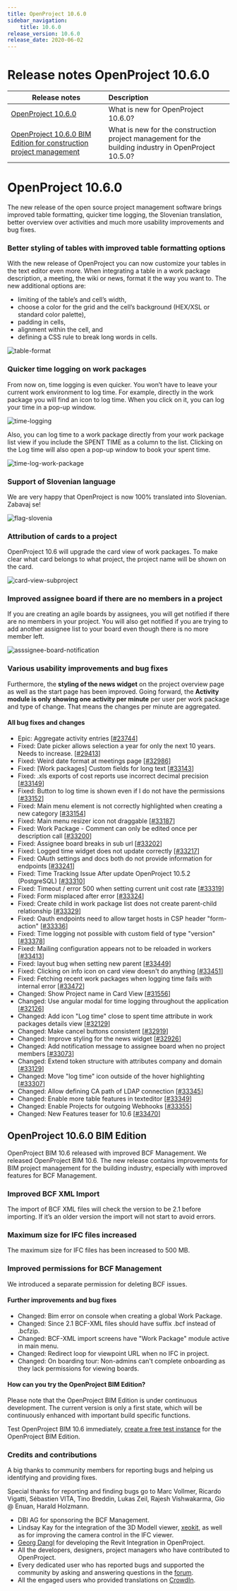 ```yaml
---
title: OpenProject 10.6.0
sidebar_navigation:
    title: 10.6.0
release_version: 10.6.0
release_date: 2020-06-02
---
```


# Release notes OpenProject 10.6.0

| Release notes                                                | Description                                                  |
| ------------------------------------------------------------ | :----------------------------------------------------------- |
| [OpenProject 10.6.0](#openproject-1060)                      | What is new for OpenProject 10.6.0?                          |
| [OpenProject 10.6.0 BIM Edition for construction project management](#openproject-1060-bim-edition) | What is new for the construction project management for the building industry in OpenProject 10.5.0? |

# OpenProject 10.6.0

The new release of the open source project management software brings improved table formatting, quicker time logging, the Slovenian translation, better overview over activities and  much more usability improvements and bug fixes.

### Better styling of tables with improved table formatting options

With the new release of OpenProject you can now customize your tables in the text editor even more. When integrating a table in a work  package description, a meeting, the wiki or news, format it the way you  want to. The new additional options are:

- limiting of the table’s and cell’s width,
- choose a color for the grid and the cell’s background (HEX/XSL or standard color palette),
- padding in cells,
- alignment within the cell, and
- defining a CSS rule to break long words in cells.

![table-format](table-format.png)

### Quicker time logging on work packages

From now on, time logging is even  quicker. You won’t have to leave your current work environment to log  time. For example, directly in the work package you will find an icon to log time. When you click on it, you can log your time in a pop-up window.

![time-logging](time-logging.png)



Also, you can log time to a work package directly from your work  package list view if you include the SPENT TIME as a column to the list. Clicking on the Log time will also open a pop-up window to book your  spent time.

![time-log-work-package](time-log-work-package-1103367.png)

### Support of Slovenian language

We are very happy that OpenProject is now 100% translated into Slovenian.  Zabavaj se!

![flag-slovenia](flag-slovenia-300x200.jpg)

### Attribution of cards to a project

OpenProject 10.6 will upgrade the card view of work packages. To make clear what card belongs to what project, the project name will be shown on the card.

![card-view-subproject](card-view-subproject.png)

### Improved assignee board if there are no members in a project

If you are creating an agile boards by assignees, you will get  notified if there are no members in your project. You will also get  notified if you are trying to add another assignee list to your board  even though there is no more member left.

![asssignee-board-notification](asssignee-board-notification.png)

### Various usability improvements and bug fixes

Furthermore, the **styling of the news widget** on the project overview page as well as the start page has been improved. Going forward, the **Activity module is only showing one activity per minute** per user per work package and type of change. That means the changes per minute are aggregated.

#### All bug fixes and changes

- Epic: Aggregate activity entries \[[#23744](https://community.openproject.com/wp/23744)\]
- Fixed: Date picker allows selection a year for only the next 10 years. Needs to increase. \[[#29413](https://community.openproject.com/wp/29413)\]
- Fixed: Weird date format at meetings page \[[#32986](https://community.openproject.com/wp/32986)\]
- Fixed: [Work packages] Custom fields for long text \[[#33143](https://community.openproject.com/wp/33143)\]
- Fixed: .xls exports of cost reports use incorrect decimal precision \[[#33149](https://community.openproject.com/wp/33149)\]
- Fixed: Button to log time is shown even if I do not have the permissions \[[#33152](https://community.openproject.com/wp/33152)\]
- Fixed: Main menu element is not correctly highlighted when creating a new category \[[#33154](https://community.openproject.com/wp/33154)\]
- Fixed: Main menu resizer icon not draggable \[[#33187](https://community.openproject.com/wp/33187)\]
- Fixed: Work Package - Comment can only be edited once per description call \[[#33200](https://community.openproject.com/wp/33200)\]
- Fixed: Assignee board breaks in sub url \[[#33202](https://community.openproject.com/wp/33202)\]
- Fixed: Logged time widget does not update correctly \[[#33217](https://community.openproject.com/wp/33217)\]
- Fixed: OAuth settings and docs both do not provide information for endpoints \[[#33241](https://community.openproject.com/wp/33241)\]
- Fixed: Time Tracking Issue After update OpenProject 10.5.2 (PostgreSQL) \[[#33310](https://community.openproject.com/wp/33310)\]
- Fixed: Timeout / error 500 when setting current unit cost rate \[[#33319](https://community.openproject.com/wp/33319)\]
- Fixed: Form misplaced after error \[[#33324](https://community.openproject.com/wp/33324)\]
- Fixed: Create child in work package list does not create parent-child relationship \[[#33329](https://community.openproject.com/wp/33329)\]
- Fixed: Oauth endpoints need to allow target hosts in CSP header "form-action" \[[#33336](https://community.openproject.com/wp/33336)\]
- Fixed: Time logging not possible with custom field of type "version" \[[#33378](https://community.openproject.com/wp/33378)\]
- Fixed: Mailing configuration appears not to be reloaded in workers \[[#33413](https://community.openproject.com/wp/33413)\]
- Fixed: layout bug when setting new parent \[[#33449](https://community.openproject.com/wp/33449)\]
- Fixed: Clicking on info icon on card view doesn't do anything \[[#33451](https://community.openproject.com/wp/33451)\]
- Fixed: Fetching recent work packages when logging time fails with internal error \[[#33472](https://community.openproject.com/wp/33472)\]
- Changed: Show Project name in Card View \[[#31556](https://community.openproject.com/wp/31556)\]
- Changed: Use angular modal for time logging throughout the application \[[#32126](https://community.openproject.com/wp/32126)\]
- Changed: Add icon "Log time" close to spent time attribute in work packages details view \[[#32129](https://community.openproject.com/wp/32129)\]
- Changed: Make cancel buttons consistent \[[#32919](https://community.openproject.com/wp/32919)\]
- Changed: Improve styling for the news widget \[[#32926](https://community.openproject.com/wp/32926)\]
- Changed: Add notification message to assignee board when no project members \[[#33073](https://community.openproject.com/wp/33073)\]
- Changed: Extend token structure with attributes company and domain \[[#33129](https://community.openproject.com/wp/33129)\]
- Changed: Move "log time" icon outside of the hover highlighting \[[#33307](https://community.openproject.com/wp/33307)\]
- Changed: Allow defining CA path of LDAP connection \[[#33345](https://community.openproject.com/wp/33345)\]
- Changed: Enable more table features in texteditor \[[#33349](https://community.openproject.com/wp/33349)\]
- Changed: Enable Projects for outgoing Webhooks \[[#33355](https://community.openproject.com/wp/33355)\]
- Changed: New Features teaser for 10.6 \[[#33470](https://community.openproject.com/wp/33470)\]




## OpenProject 10.6.0 BIM Edition

OpenProject BIM 10.6 released with improved BCF Management. We released OpenProject BIM 10.6. The new release contains improvements  for BIM project management for the building industry, especially with  improved features for BCF Management.

### Improved BCF XML Import

The import of BCF XML files will check the version to be 2.1 before  importing. If it’s an older version the import will not start to avoid  errors.

### Maximum size for IFC files increased

The maximum size for IFC files has been increased to 500 MB.

### Improved permissions for BCF Management

We introduced a separate permission for deleting BCF issues.

#### Further improvements and bug fixes

- Changed: Bim error on console when creating a global Work Package.
- Changed: Since 2.1 BCF-XML files should have suffix .bcf instead of .bcfzip.
- Changed: BCF-XML import screens have "Work Package" module active in main menu.
- Changed: Redirect loop for viewpoint URL when no IFC in project.
- Changed: On boarding tour: Non-admins can't complete onboarding as they lack permissions for viewing boards.

#### How can you try the OpenProject BIM Edition?

Please note that the OpenProject BIM Edition is under continuous  development. The current version is only a first state, which will be  continuously enhanced with important build specific functions.

Test OpenProject BIM 10.6 immediately, [create a free test instance](https://start.openproject.com/go/bim) for the OpenProject BIM Edition.

### Credits and contributions

A big thanks to community members for reporting bugs and helping us identifying and providing fixes.

Special thanks for reporting and finding bugs go to
Marc Vollmer, Ricardo Vigatti, Sébastien VITA, Tino Breddin, Lukas Zeil, Rajesh Vishwakarma, Gio @ Enuan, Harald Holzmann.

- DBI AG for sponsoring the BCF Management.
- Lindsay Kay for the integration of the 3D Modell viewer, [xeokit](https://xeokit.io/), as well as for improving the camera control in the IFC viewer.
- [Georg Dangl](https://blog.dangl.me/categories/BIM) for developing the Revit Integration in OpenProject.
- All the developers, designers, project managers who have contributed to OpenProject.
- Every dedicated user who has reported bugs and supported the community by asking and answering questions in the [forum](https://community.openproject.org/projects/openproject/boards).
- All the engaged users who provided translations on [CrowdIn](https://crowdin.com/projects/opf).
